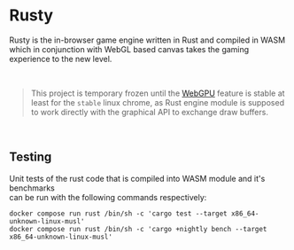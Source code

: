 # Rusty

Rusty is the in-browser game engine written in Rust and compiled in WASM which
in conjunction with WebGL based canvas takes the gaming experience to the new
level.

<br>

> This project is temporary frozen until the [WebGPU](https://www.w3.org/TR/webgpu/)
> feature is stable at least for the `stable` linux chrome, as Rust engine module is
> supposed to work directly with the graphical API to exchange draw buffers.

<br>

## Testing

Unit tests of the rust code that is compiled into WASM module and it's benchmarks  
can be run with the following commands respectively:

```
docker compose run rust /bin/sh -c 'cargo test --target x86_64-unknown-linux-musl'
docker compose run rust /bin/sh -c 'cargo +nightly bench --target x86_64-unknown-linux-musl'
```
